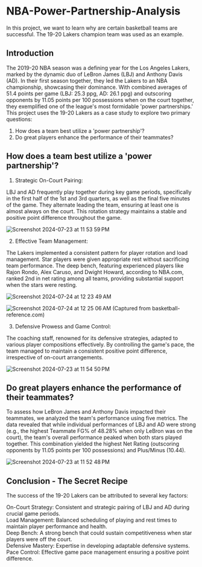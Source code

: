 # NBA-Power-Partnership-Analysis
In this project, we want to learn why are certain basketball teams are successful. The 19-20 Lakers champion team was used as an example.

## Introduction
The 2019-20 NBA season was a defining year for the Los Angeles Lakers, marked by the dynamic duo of LeBron James (LBJ) and Anthony Davis (AD). In their first season together, they led the Lakers to an NBA championship, showcasing their dominance. With combined averages of 51.4 points per game (LBJ: 25.3 ppg, AD: 26.1 ppg) and outscoring opponents by 11.05 points per 100 possessions when on the court together, they exemplified one of the league's most formidable 'power partnerships.' This project uses the 19-20 Lakers as a case study to explore two primary questions:

1. How does a team best utilize a 'power partnership'?
2. Do great players enhance the performance of their teammates?
 
## How does a team best utilize a 'power partnership'?
1. Strategic On-Court Pairing:

LBJ and AD frequently play together during key game periods, specifically in the first half of the 1st and 3rd quarters, as well as the final five minutes of the game.
They alternate leading the team, ensuring at least one is almost always on the court.
This rotation strategy maintains a stable and positive point difference throughout the game.

![Screenshot 2024-07-23 at 11 53 59 PM](https://github.com/user-attachments/assets/433742d4-19ae-4ed6-84df-1a8cc9208a82)

2. Effective Team Management:

The Lakers implemented a consistent pattern for player rotation and load management.
Star players were given appropriate rest without sacrificing team performance.
The deep bench, featuring experienced players like Rajon Rondo, Alex Caruso, and Dwight Howard, according to NBA.com, ranked 2nd in net rating among all teams, providing substantial support when the stars were resting.

![Screenshot 2024-07-24 at 12 23 49 AM](https://github.com/user-attachments/assets/d0ee483f-4cfa-490c-b023-b3331dea73b4)

![Screenshot 2024-07-24 at 12 25 06 AM](https://github.com/user-attachments/assets/5b5ba957-5119-4090-975f-054e1ea6be24)
(Captured from basketball-reference.com)

3. Defensive Prowess and Game Control:

The coaching staff, renowned for its defensive strategies, adapted to various player compositions effectively.
By controlling the game's pace, the team managed to maintain a consistent positive point difference, irrespective of on-court arrangements.

![Screenshot 2024-07-23 at 11 54 50 PM](https://github.com/user-attachments/assets/3e33d775-f875-4590-8eab-e1e50112a29f)

## Do great players enhance the performance of their teammates?
To assess how LeBron James and Anthony Davis impacted their teammates, we analyzed the team's performance using five metrics. The data revealed that while individual performances of LBJ and AD were strong (e.g., the highest Teammate FG% of 48.28% when only LeBron was on the court), the team's overall performance peaked when both stars played together. This combination yielded the highest Net Rating (outscoring opponents by 11.05 points per 100 possessions) and Plus/Minus (10.44).

![Screenshot 2024-07-23 at 11 52 48 PM](https://github.com/user-attachments/assets/67cbd3a0-0b3c-4ce1-978e-a9fdaa9dee93)


## Conclusion - The Secret Recipe
The success of the 19-20 Lakers can be attributed to several key factors:

On-Court Strategy: Consistent and strategic pairing of LBJ and AD during crucial game periods.\
Load Management: Balanced scheduling of playing and rest times to maintain player performance and health.\
Deep Bench: A strong bench that could sustain competitiveness when star players were off the court.\
Defensive Mastery: Expertise in developing adaptable defensive systems.\
Pace Control: Effective game pace management ensuring a positive point difference.

